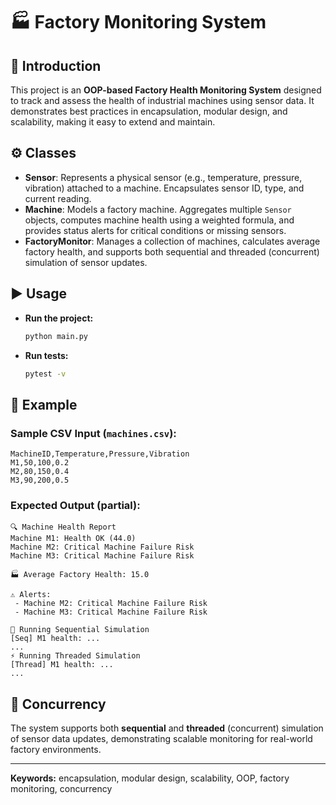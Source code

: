# 🏭 Factory Monitoring System

## 📌 Introduction
This project is an **OOP-based Factory Health Monitoring System** designed to track and assess the health of industrial machines using sensor data. It demonstrates best practices in encapsulation, modular design, and scalability, making it easy to extend and maintain.
## ⚙️ Classes
- **Sensor**: Represents a physical sensor (e.g., temperature, pressure, vibration) attached to a machine. Encapsulates sensor ID, type, and current reading.
- **Machine**: Models a factory machine. Aggregates multiple `Sensor` objects, computes machine health using a weighted formula, and provides status alerts for critical conditions or missing sensors.
- **FactoryMonitor**: Manages a collection of machines, calculates average factory health, and supports both sequential and threaded (concurrent) simulation of sensor updates.
## ▶️ Usage
- **Run the project:**
	```sh
	python main.py
	```
- **Run tests:**
	```sh
	pytest -v
	```
## 📂 Example
### Sample CSV Input (`machines.csv`):
```
MachineID,Temperature,Pressure,Vibration
M1,50,100,0.2
M2,80,150,0.4
M3,90,200,0.5
```
### Expected Output (partial):
```
🔍 Machine Health Report
Machine M1: Health OK (44.0)
Machine M2: Critical Machine Failure Risk
Machine M3: Critical Machine Failure Risk

🏭 Average Factory Health: 15.0

⚠️ Alerts:
 - Machine M2: Critical Machine Failure Risk
 - Machine M3: Critical Machine Failure Risk

🔄 Running Sequential Simulation
[Seq] M1 health: ...
...
⚡ Running Threaded Simulation
[Thread] M1 health: ...
...
```
## 🔄 Concurrency
The system supports both **sequential** and **threaded** (concurrent) simulation of sensor data updates, demonstrating scalable monitoring for real-world factory environments.

----
**Keywords:** encapsulation, modular design, scalability, OOP, factory monitoring, concurrency
